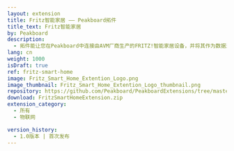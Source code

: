 ```yaml
---
layout: extension
title: Fritz智能家居 —— Peakboard拓件
title_text: Fritz智能家居
by: Peakboard
description: 
  - 拓件能让您在Peakboard中连接由AVM厂商生产的FRITZ!智能家居设备，并将其作为数据源读取及写回智能取暖恒温器当前的温度值。由此，您就可以创建一个交互式看板，用来显示、控制室温。
lang: cn
weight: 1000
isDraft: true
ref: fritz-smart-home
image: Fritz_Smart_Home_Extention_Logo.png
image_thumbnail: Fritz_Smart_Home_Extention_Logo_thumbnail.png
repository: https://github.com/Peakboard/PeakboardExtensions/tree/master/FritzSmartHome
download: FritzSmartHomeExtension.zip
extension_category:
  - 所有
  - 物联网

version_history:
  - 1.0版本 | 首次发布
---
```

